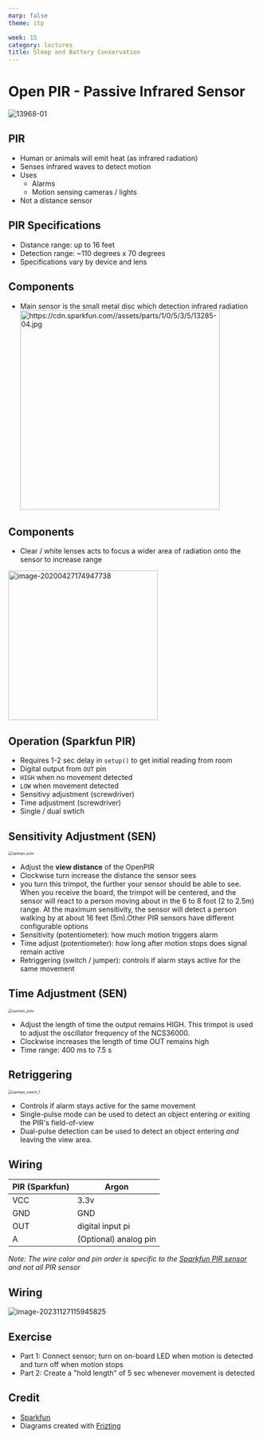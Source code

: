 ```yaml
---
marp: false
theme: itp

week: 15
category: lectures
title: Sleep and Battery Conservation
---
```


<!-- headingDivider: 2 -->

# Open PIR - Passive Infrared Sensor

![13968-01](lecture_pir.assets/13968-01.jpg)  



## PIR 

* Human or animals will emit heat (as infrared radiation)
* Senses infrared waves to detect motion
* Uses
  * Alarms
  * Motion sensing cameras / lights
* Not a distance sensor

## PIR Specifications

* Distance range: up to 16 feet
* Detection range: ~110 degrees x 70 degrees
* Specifications vary by device and lens

## Components

* Main sensor is the small metal disc which detection infrared radiation
  <img src="lecture_pir.assets/13285-04.jpg" alt="https://cdn.sparkfun.com//assets/parts/1/0/5/3/5/13285-04.jpg" style="width:400px;" />

 ## Components
  * Clear / white lenses acts to focus a wider area of radiation onto the sensor to increase range 

<img src="lecture_pir.assets/image-20200427174947738.png" alt="image-20200427174947738" style="width:300px;" />

## Operation (Sparkfun PIR)

* Requires 1-2 sec delay in `setup()` to get initial reading from room
* Digital output from `OUT` pin
* `HIGH` when no movement detected
* `LOW` when movement detected
* Sensitivy adjustment (screwdriver)
* Time adjustment (screwdriver)
* Single / dual swtich

## Sensitivity Adjustment (SEN) 

<img src="lecture_pir.assets/openpir_pots.png" alt="openpir_pots" style="zoom:50%;" />

* Adjust the **view distance** of the OpenPIR
* Clockwise turn increase the distance the sensor sees
* you turn this trimpot, the further  your sensor should be able to see. When you receive the board, the  trimpot will be centered, and the sensor will react to a person moving  about in the 6 to 8 foot (2 to 2.5m) range. At the maximum sensitivity,  the sensor will detect a person walking by at about 16 feet (5m).Other PIR sensors have different configurable options
* Sensitivity (potentiometer): how much motion triggers alarm
* Time adjust (potentiometer): how long after motion stops does signal remain active
* Retriggering (switch / jumper): controls if alarm stays active for the same movement

## Time Adjustment (SEN) 

<img src="lecture_pir.assets/openpir_pots.png" alt="openpir_pots" style="zoom:50%;" />

* Adjust the length of time the output remains HIGH. This trimpot is used to adjust the oscillator  frequency of the NCS36000. 
* Clockwise increases the length of time OUT remains high
* Time range: 400 ms to 7.5 s

## Retriggering

<img src="lecture_pir.assets/openpir_switch_1.png" alt="openpir_switch_1" style="zoom:50%;" />

* Controls if alarm stays active for the same movement
* Single-pulse mode can be used to detect an object entering *or* exiting the PIR's field-of-view
* Dual-pulse detection can be used to detect an object entering *and* leaving the view area.

## Wiring

| PIR (Sparkfun) | Argon                 |
| -------------- | --------------------- |
| VCC            | 3.3v                  |
| GND            | GND                   |
| OUT            | digital input pi      |
| A              | (Optional) analog pin |

*Note: The wire color and pin order is specific to the [Sparkfun PIR sensor](https://www.sparkfun.com/products/13285) and not all PIR sensor*

## Wiring

![image-20231127115945825](lecture_pir.assets/image-20231127115945825.png)

## Exercise

- Part 1: Connect sensor; turn on on-board LED when motion is detected and turn off when motion stops
- Part 2: Create a "hold length" of 5 sec whenever movement is detected

## Credit

* [Sparkfun](https://www.sparkfun.com/products/13285)
* Diagrams created with [Frizting](https://fritzing.org)





























